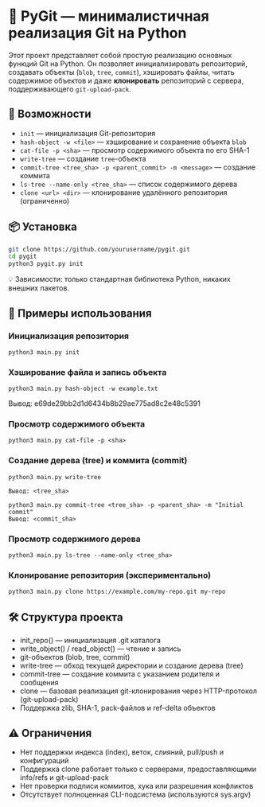 # 🧠 PyGit — минималистичная реализация Git на Python

Этот проект представляет собой простую реализацию основных функций Git на Python. Он позволяет инициализировать репозиторий, создавать объекты (`blob`, `tree`, `commit`), хэшировать файлы, читать содержимое объектов и даже **клонировать** репозиторий с сервера, поддерживающего `git-upload-pack`.

## 🚀 Возможности

- `init` — инициализация Git-репозитория  
- `hash-object -w <file>` — хэширование и сохранение объекта `blob`  
- `cat-file -p <sha>` — просмотр содержимого объекта по его SHA-1  
- `write-tree` — создание `tree`-объекта  
- `commit-tree <tree_sha> -p <parent_commit> -m <message>` — создание коммита  
- `ls-tree --name-only <tree_sha>` — список содержимого дерева  
- `clone <url> <dir>` — клонирование удалённого репозитория (ограниченно)

## 📦 Установка

```bash
git clone https://github.com/yourusername/pygit.git
cd pygit
python3 pygit.py init
```
💡 Зависимости: только стандартная библиотека Python, никаких внешних пакетов.


## 📂 Примеры использования

### Инициализация репозитория
```
python3 main.py init
```

### Хэширование файла и запись объекта
```
python3 main.py hash-object -w example.txt
```
Вывод: e69de29bb2d1d6434b8b29ae775ad8c2e48c5391

### Просмотр содержимого объекта
```
python3 main.py cat-file -p <sha>
```

### Создание дерева (tree) и коммита (commit)
```
python3 main.py write-tree

Вывод: <tree_sha>

python3 main.py commit-tree <tree_sha> -p <parent_sha> -m "Initial commit"
Вывод: <commit_sha>
```
### Просмотр содержимого дерева
```
python3 main.py ls-tree --name-only <tree_sha>
```

### Клонирование репозитория (экспериментально)
```
python3 main.py clone https://example.com/my-repo.git my-repo
```

## 🛠 Структура проекта

* init_repo() — инициализация .git каталога
* write_object() / read_object() — чтение и запись 
* git-объектов (blob, tree, commit)
* write-tree — обход текущей директории и создание дерева (tree)
* commit-tree — создание коммита с указанием родителя и сообщения
* clone — базовая реализация git-клонирования через HTTP-протокол (git-upload-pack)
* Поддержка zlib, SHA-1, pack-файлов и ref-delta объектов

## ⚠️ Ограничения

* Нет поддержки индекса (index), веток, слияний, pull/push и конфигураций
* Поддержка clone работает только с серверами, предоставляющими info/refs и git-upload-pack
* Нет проверки подписи коммитов, хука или разрешения конфликтов
* Отсутствует полноценная CLI-подсистема (используются sys.argv)
